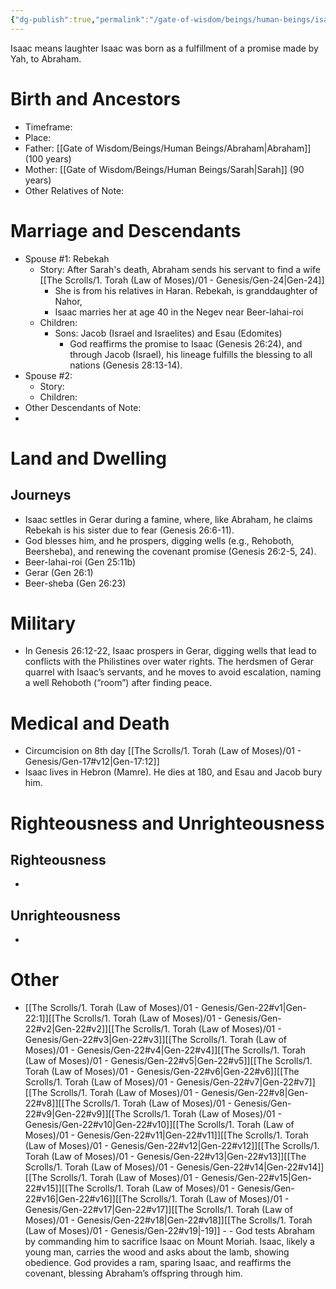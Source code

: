 ```yaml
---
{"dg-publish":true,"permalink":"/gate-of-wisdom/beings/human-beings/isaac/","tags":["#GateWisdom","#Being","#HumanBeing"]}
---
```



Isaac means laughter
Isaac was born as a fulfillment of a promise made by Yah, to Abraham. 
# Birth and Ancestors
- Timeframe:
- Place:
- Father: [[Gate of Wisdom/Beings/Human Beings/Abraham\|Abraham]] (100 years)
- Mother: [[Gate of Wisdom/Beings/Human Beings/Sarah\|Sarah]] (90 years)
- Other Relatives of Note:  

# Marriage and Descendants
- Spouse #1: Rebekah
	- Story: After Sarah's death, Abraham sends his servant to find a wife [[The Scrolls/1. Torah (Law of Moses)/01 - Genesis/Gen-24\|Gen-24]] 
		- She is from his relatives in Haran. Rebekah, is granddaughter of Nahor, 
		- Isaac marries her at age 40 in the Negev near Beer-lahai-roi
	- Children:
		- Sons: Jacob (Israel and Israelites) and Esau (Edomites)
			- God reaffirms the promise to Isaac (Genesis 26:24), and through Jacob (Israel), his lineage fulfills the blessing to all nations (Genesis 28:13-14).
- Spouse #2:
	- Story:
	- Children:
- Other Descendants of Note:
-  

# Land and Dwelling
## Journeys
- Isaac settles in Gerar during a famine, where, like Abraham, he claims Rebekah is his sister due to fear (Genesis 26:6-11). 
- God blesses him, and he prospers, digging wells (e.g., Rehoboth, Beersheba), and renewing the covenant promise (Genesis 26:2-5, 24).
- Beer-lahai-roi (Gen 25:11b)
- Gerar (Gen 26:1)
- Beer-sheba (Gen 26:23)

# Military
- In Genesis 26:12-22, Isaac prospers in Gerar, digging wells that lead to conflicts with the Philistines over water rights. The herdsmen of Gerar quarrel with Isaac’s servants, and he moves to avoid escalation, naming a well Rehoboth (“room”) after finding peace. 

# Medical and Death
- Circumcision on 8th day [[The Scrolls/1. Torah (Law of Moses)/01 - Genesis/Gen-17#v12\|Gen-17:12]]
- Isaac lives in Hebron (Mamre). He dies at 180, and Esau and Jacob bury him.
# Righteousness and Unrighteousness
## Righteousness
- 

## Unrighteousness
- 

# Other
- [[The Scrolls/1. Torah (Law of Moses)/01 - Genesis/Gen-22#v1\|Gen-22:1]][[The Scrolls/1. Torah (Law of Moses)/01 - Genesis/Gen-22#v2\|Gen-22#v2]][[The Scrolls/1. Torah (Law of Moses)/01 - Genesis/Gen-22#v3\|Gen-22#v3]][[The Scrolls/1. Torah (Law of Moses)/01 - Genesis/Gen-22#v4\|Gen-22#v4]][[The Scrolls/1. Torah (Law of Moses)/01 - Genesis/Gen-22#v5\|Gen-22#v5]][[The Scrolls/1. Torah (Law of Moses)/01 - Genesis/Gen-22#v6\|Gen-22#v6]][[The Scrolls/1. Torah (Law of Moses)/01 - Genesis/Gen-22#v7\|Gen-22#v7]][[The Scrolls/1. Torah (Law of Moses)/01 - Genesis/Gen-22#v8\|Gen-22#v8]][[The Scrolls/1. Torah (Law of Moses)/01 - Genesis/Gen-22#v9\|Gen-22#v9]][[The Scrolls/1. Torah (Law of Moses)/01 - Genesis/Gen-22#v10\|Gen-22#v10]][[The Scrolls/1. Torah (Law of Moses)/01 - Genesis/Gen-22#v11\|Gen-22#v11]][[The Scrolls/1. Torah (Law of Moses)/01 - Genesis/Gen-22#v12\|Gen-22#v12]][[The Scrolls/1. Torah (Law of Moses)/01 - Genesis/Gen-22#v13\|Gen-22#v13]][[The Scrolls/1. Torah (Law of Moses)/01 - Genesis/Gen-22#v14\|Gen-22#v14]][[The Scrolls/1. Torah (Law of Moses)/01 - Genesis/Gen-22#v15\|Gen-22#v15]][[The Scrolls/1. Torah (Law of Moses)/01 - Genesis/Gen-22#v16\|Gen-22#v16]][[The Scrolls/1. Torah (Law of Moses)/01 - Genesis/Gen-22#v17\|Gen-22#v17]][[The Scrolls/1. Torah (Law of Moses)/01 - Genesis/Gen-22#v18\|Gen-22#v18]][[The Scrolls/1. Torah (Law of Moses)/01 - Genesis/Gen-22#v19\|-19]]  - - God tests Abraham by commanding him to sacrifice Isaac on Mount Moriah. Isaac, likely a young man, carries the wood and asks about the lamb, showing obedience. God provides a ram, sparing Isaac, and reaffirms the covenant, blessing Abraham’s offspring through him.

